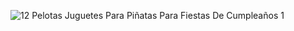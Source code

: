 ![12 Pelotas Juguetes Para Piñatas Para Fiestas De Cumpleaños 1](https://github.com/user-attachments/assets/23cd2e1e-cc4f-44c2-ae73-0fe1f45e6dde)
